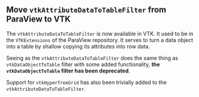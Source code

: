 ## Move `vtkAttributeDataToTableFilter` from ParaView to VTK

The `vtkAttributeDataToTableFilter` is now available in VTK. It used to be in the `VTKExtensions` of the ParaView repository. It serves to turn a data object into a table by shallow copying its attributes into row data.

Seeing as the `vtkAttributeDataToTableFilter` does the same thing as `vtkDataObjectToTable` filter with some added functionality, **the `vtkDataObjectToTable` filter has been deprecated**.

Support for `vtkHyperTreeGrid` has also been trivially added to the `vtkAttributeDataToTableFilter`.
